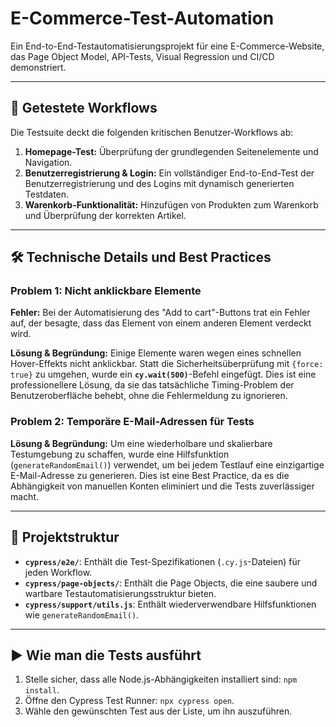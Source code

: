 # E-Commerce-Test-Automation
Ein End-to-End-Testautomatisierungsprojekt für eine E-Commerce-Website, das Page Object Model, API-Tests, Visual Regression und CI/CD demonstriert.

---

## 🚀 Getestete Workflows

Die Testsuite deckt die folgenden kritischen Benutzer-Workflows ab:

1.  **Homepage-Test:** Überprüfung der grundlegenden Seitenelemente und Navigation.
2.  **Benutzerregistrierung & Login:** Ein vollständiger End-to-End-Test der Benutzerregistrierung und des Logins mit dynamisch generierten Testdaten.
3.  **Warenkorb-Funktionalität:** Hinzufügen von Produkten zum Warenkorb und Überprüfung der korrekten Artikel.

---

## 🛠️ Technische Details und Best Practices

### **Problem 1: Nicht anklickbare Elemente**
**Fehler:** Bei der Automatisierung des "Add to cart"-Buttons trat ein Fehler auf, der besagte, dass das Element von einem anderen Element verdeckt wird.

**Lösung & Begründung:**
Einige Elemente waren wegen eines schnellen Hover-Effekts nicht anklickbar. Statt die Sicherheitsüberprüfung mit `{force: true}` zu umgehen, wurde ein **`cy.wait(500)`**-Befehl eingefügt. Dies ist eine professionellere Lösung, da sie das tatsächliche Timing-Problem der Benutzeroberfläche behebt, ohne die Fehlermeldung zu ignorieren.

### **Problem 2: Temporäre E-Mail-Adressen für Tests**
**Lösung & Begründung:**
Um eine wiederholbare und skalierbare Testumgebung zu schaffen, wurde eine Hilfsfunktion (`generateRandomEmail()`) verwendet, um bei jedem Testlauf eine einzigartige E-Mail-Adresse zu generieren. Dies ist eine Best Practice, da es die Abhängigkeit von manuellen Konten eliminiert und die Tests zuverlässiger macht.

---

## 📂 Projektstruktur

* **`cypress/e2e/`**: Enthält die Test-Spezifikationen (`.cy.js`-Dateien) für jeden Workflow.
* **`cypress/page-objects/`**: Enthält die Page Objects, die eine saubere und wartbare Testautomatisierungsstruktur bieten.
* **`cypress/support/utils.js`**: Enthält wiederverwendbare Hilfsfunktionen wie `generateRandomEmail()`.

---

## ▶️ Wie man die Tests ausführt

1.  Stelle sicher, dass alle Node.js-Abhängigkeiten installiert sind: `npm install`.
2.  Öffne den Cypress Test Runner: `npx cypress open`.
3.  Wähle den gewünschten Test aus der Liste, um ihn auszuführen.
